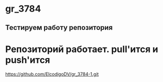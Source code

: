 # gr_3784

## Тестируем работу репозитория


# Репозиторий работает. pull'ится и push'ится

<https://github.com/ElcodigoDV/gr_3784-1.git>